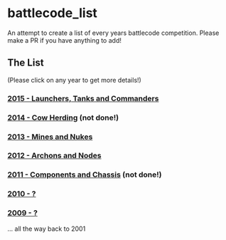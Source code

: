 # battlecode_list
An attempt to create a list of every years battlecode competition. Please make a PR if you have anything to add!

## The List
(Please click on any year to get more details!)

### [2015 - Launchers, Tanks and Commanders](years/2015.md)


### [2014 - Cow Herding](years/2014.md) (not done!)


### [2013 - Mines and Nukes](years/2013.md)


### [2012 - Archons and Nodes](years/2012.md)


### [2011 - Components and Chassis](years/2011.md) (not done!)


### [2010 - ?](years/2010.md)


### [2009 - ?](years/2009.md)


... all the way back to 2001
